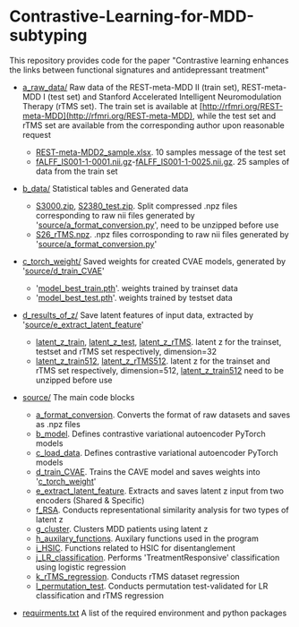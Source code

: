 # Contrastive-Learning-for-MDD-subtyping
This repository provides code for the paper "Contrastive learning enhances the links between functional signatures and antidepressant treatment"

* [a_raw_data/](a_raw_data/)
Raw data of the REST-meta-MDD II (train set), REST-meta-MDD I (test set) and Stanford Accelerated Intelligent Neuromodulation Therapy (rTMS set). The train set is available at [http://rfmri.org/REST-meta-MDD](http://rfmri.org/REST-meta-MDD), while the test set and rTMS set are available from the corresponding author upon reasonable request
  * [REST-meta-MDD2_sample.xlsx](a_raw_data/sample_files/REST-meta-MDD2_sample.xlsx). 10 samples message of the test set
  * [fALFF_IS001-1-0001.nii.gz](a_raw_data/sample_files/fALFF_IS001-1-0001.nii.gz)-[fALFF_IS001-1-0025.nii.gz](a_raw_data/sample_files/fALFF_IS001-1-0025.nii.gz). 25 samples of data from the train set

* [b_data/](b_data/)
 Statistical tables and Generated data
  * [S3000.zip](b_data/S3000.zip), [S2380_test.zip](b_data/S2380_test.zip). Split compressed .npz files corresponding to raw nii files generated by '[source/a_format_conversion.py](source/a_format_conversion.py)', need to be unzipped before use
  * [S26_rTMS.npz](b_data/S26_rTMS.npz).  .npz files corrosponding to raw nii files generated by '[source/a_format_conversion.py](source/a_format_conversion.py)'
 
* [c_torch_weight/](c_torch_weight/)
Saved weights for created CVAE models, generated by '[source/d_train_CVAE](source/d_train_CVAE.py)'
  * '[model_best_train.pth](c_torch_weight/model_best_train.pth)'. weights trained by trainset data
  * '[model_best_test.pth](c_torch_weight/model_best_test.pth)'. weights trained by testset data
 
* [d_results_of_z/](d_results_of_z/)
Save latent features of input data, extracted by '[source/e_extract_latent_feature](source/e_extract_latent_feature.py)'
  * [latent_z_train](d_results_of_z/latent_z_train.npz), [latent_z_test](d_results_of_z/latent_z_test.npz), [latent_z_rTMS](d_results_of_z/latent_z_rTMS.npz).  latent z for the trainset, testset and rTMS set respectively, dimension=32
  * [latent_z_train512](d_results_of_z/latent_z_train512.zip), [latent_z_rTMS512](d_results_of_z/latent_z_rTMS512.npz). latent z for the trainset and rTMS set respectively,  dimension=512, [latent_z_train512](d_results_of_z/latent_z_train512.zip) need to be unzipped before use

* [source/](source/)
The main code blocks
   * [a_format_conversion](source/a_format_conversion.py). Converts the format of raw datasets and saves as .npz files
   * [b_model](source/b_model.py). Defines contrastive variational autoencoder PyTorch models
   * [c_load_data](source/c_load_data.py). Defines contrastive variational autoencoder PyTorch models
   * [d_train_CVAE](source/d_train_CVAE.py). Trains the CAVE model and saves weights into '[c_torch_weight](c_torch_weight/)'
   * [e_extract_latent_feature](source/e_extract_latent_feature.py).  Extracts and saves latent z input from two encoders (Shared & Specific)
   * [f_RSA](source/f_RSA.py). Conducts representational similarity analysis for two types of latent z
   * [g_cluster](source/g_cluster.py). Clusters MDD patients using latent z
   * [h_auxilary_functions](source/h_auxilary_functions.py). Auxilary functions used in the program
   * [i_HSIC](source/i_HSIC.py). Functions related to HSIC for disentanglement
   * [j_LR_classification](source/j_LR_classification.py). Performs 'TreatmentResponsive' classification using logistic regression
   * [k_rTMS_regression](source/k_rTMS_regression.py). Conducts rTMS dataset regression
   * [l_permutation_test](source/l_permutation_test.py). Conducts permutation test-validated for LR classification and rTMS regression



* [requirments.txt](requirements.txt) A list of the required environment and python packages

